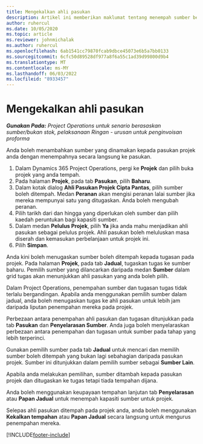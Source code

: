 ```yaml
---
title: Mengekalkan ahli pasukan
description: Artikel ini memberikan maklumat tentang menempah sumber bernama kepada pasukan projek dan menugaskan mereka kepada tugas.
author: ruhercul
ms.date: 10/05/2020
ms.topic: article
ms.reviewer: johnmichalak
ms.author: ruhercul
ms.openlocfilehash: 6ab1541cc79870fcab9dbce45073e6b5a7bb0133
ms.sourcegitcommit: 6cfc50d89528df977a8f6a55c1ad39d99800d9b4
ms.translationtype: MT
ms.contentlocale: ms-MY
ms.lasthandoff: 06/03/2022
ms.locfileid: "8933457"
---
```

# <a name="maintain-team-members"></a>Mengekalkan ahli pasukan

_**Gunakan Pada:** Project Operations untuk senario berasaskan sumber/bukan stok, pelaksanaan Ringan - urusan untuk penginvoisan proforma_

Anda boleh menambahkan sumber yang dinamakan kepada pasukan projek anda dengan menempahnya secara langsung ke pasukan.

1. Dalam Dynamics 365 Project Operations, pergi ke **Projek** dan pilih buka projek yang anda tempah.
2. Pada halaman **Projek**, pada tab **Pasukan**, pilih **Baharu**. 
3. Dalam kotak dialog **Ahli Pasukan Projek Cipta Pantas**, pilih sumber boleh ditempah. Medan **Peranan** akan mengisi peranan lalai sumber jika mereka mempunyai satu yang ditugaskan. Anda boleh mengubah peranan. 
4. Pilih tarikh dari dan hingga yang diperlukan oleh sumber dan pilih kaedah peruntukan bagi kapasiti sumber. 
5. Dalam medan **Pelulus Projek**, pilih **Ya** jika anda mahu menjadikan ahli pasukan sebagai pelulus projek. Ahli pasukan boleh meluluskan masa diserah dan kemasukan perbelanjaan untuk projek ini. 
6. Pilih **Simpan**.

Anda kini boleh menugaskan sumber boleh ditempah kepada tugasan pada projek. Pada halaman **Projek**, pada tab **Jadual**, tugaskan tugas ke sumber baharu. Pemilih sumber yang dilancarkan daripada medan **Sumber** dalam grid tugas akan menunjukkan ahli pasukan yang anda boleh pilih.


Dalam Project Operations, penempahan sumber dan tugasan tugas tidak terlalu bergandingan. Apabila anda menggunakan pemilih sumber dalam jadual, anda boleh menugaskan tugas ke ahli pasukan untuk lebih jam daripada liputan penempahan mereka pada projek.

Perbezaan antara penempahan ahli pasukan dan tugasan ditunjukkan pada tab **Pasukan** dan **Penyelarasan Sumber**. Anda juga boleh menyelaraskan perbezaan antara penempahan dan tugasan untuk sumber pada tahap yang lebih terperinci.

Gunakan pemilih sumber pada tab **Jadual** untuk mencari dan memilih sumber boleh ditempah yang bukan lagi sebahagian daripada pasukan projek. Sumber ini ditunjukkan dalam pemilih sumber sebagai **Sumber Lain**.

Apabila anda melakukan pemilihan, sumber ditambah kepada pasukan projek dan ditugaskan ke tugas tetapi tiada tempahan dijana.

Anda boleh menggunakan keupayaan tempahan lanjutan tab **Penyelarasan** atau **Papan Jadual** untuk menempah kapasiti sumber untuk projek.

Selepas ahli pasukan ditempah pada projek anda, anda boleh menggunakan **Kekalkan tempahan** atau **Papan Jadual** secara langsung untuk mengurus penempahan mereka.


[!INCLUDE[footer-include](../includes/footer-banner.md)]